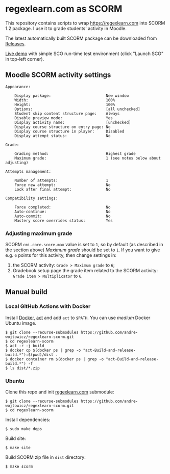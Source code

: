 # regexlearn.com as SCORM

This repository contains scripts to wrap <https://regexlearn.com> into SCORM 1.2 package. I use it to grade students' activity in Moodle.

The latest automatically built SCORM package can be downloaded from [Releases](https://github.com/andre-wojtowicz/regexlearn-scorm/releases).

[Live demo](https://andre-wojtowicz.github.io/regexlearn-scorm/) with simple SCO run-time test environment (click "Launch SCO" in top-left corner).

## Moodle SCORM activity settings

```plaintext
Appearance:

    Display package:                        New window
    Width:                                  100%
    Height:                                 100%
    Options:                                [all unchecked]
    Student skip content structure page:    Always
    Disable preview mode:                   Yes
    Display activity name:                  [unchecked]
    Display course structure on entry page: No
    Display course structure in player:     Disabled
    Display attempt status:                 No

Grade:

    Grading method:                         Highest grade
    Maximum grade:                          1 (see notes below about adjusting)

Attempts management:

    Number of attempts:                     1
    Force new attempt:                      No
    Lock after final attempt:               No

Compatibility settings:

    Force completed:                        No
    Auto-continue:                          No
    Auto-commit:                            No
    Mastery score overrides status:         Yes
```

### Adjusting maximum grade

SCORM `cmi.core.score.max` value is set to `1`, so by default (as described in the section
above) *Maximum grade* should be set to `1`. If you want to give e.g. `6` points for this activity,
then change settings in:

1. the SCORM activity: `Grade > Maximum grade` to `6`;
2. Gradebook setup page the grade item related to the SCORM activity: `Grade item > Multiplicator` to `6`.

## Manual build

### Local GitHub Actions with Docker

Install [Docker](https://docs.docker.com/engine/install/ubuntu/), [act](https://github.com/nektos/act#bash-script) and add `act` to `$PATH`. You can use *medium* Docker Ubuntu image.

```shell
$ git clone --recurse-submodules https://github.com/andre-wojtowicz/regexlearn-scorm.git
$ cd regexlearn-scorm
$ act -r -j build
$ docker cp $(docker ps | grep -o "act-Build-and-release-build.*"):$(pwd)/dist .
$ docker container rm $(docker ps | grep -o "act-Build-and-release-build.*") -f
$ ls dist/*.zip
```

### Ubuntu

Clone this repo and init [regexlearn.com](https://github.com/aykutkardas/regexlearn.com) submodule:

```shell
$ git clone --recurse-submodules https://github.com/andre-wojtowicz/regexlearn-scorm.git
$ cd regexlearn-scorm
```

Install dependencies:

```shell
$ sudo make deps
```

Build site:

```shell
$ make site
```

Build SCORM zip file in `dist` directory:

```shell
$ make scorm
```
